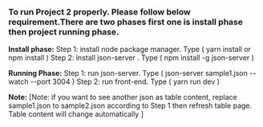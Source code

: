### To run Project 2 properly. Please follow below requirement.There are two phases first one is install phase then project running phase.

**Install phase:**
Step 1:  install node package manager. Type  ( yarn install or  npm install )
Step 2:  install json-server . Type  ( npm install -g json-server )

**Running Phase:**
Step 1: run json-server. Type  ( json-server sample1.json --watch --port 3004 ) 
Step 2: run front-end. Type ( yarn run dev )

**Note:**
[Note: if you want to see another json as table content, replace sample1.json to sample2.json according to Step 1 then refresh table page. Table content will change automatically ] 



